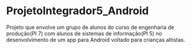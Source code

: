 # ProjetoIntegrador5_Android
Projeto que envolve um grupo de alunos do curso de engenharia de produção(PI 7) com alunos de sistemas de informação(PI 5) no desenvolvimento de um app para Android voltado para crianças altistas.
